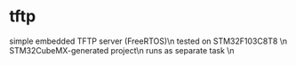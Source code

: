 # tftp
simple embedded TFTP server (FreeRTOS)\n
tested on STM32F103C8T8 \n
STM32CubeMX-generated project\n
runs as separate task \n
